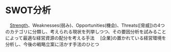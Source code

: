 # SWOT分析
　[Strength](強み)、Weaknesses(弱み)、Opportunities(機会)、Threats([脅威])の4つのカテゴリに分類し、考えられる現状を列挙しつつ、その要因分析を試みることによって最適な経営資源の配分を考える手法
　[企業]の置かれている経営環境を分析し、今後の戦略立案に活かす手法のひとつ
